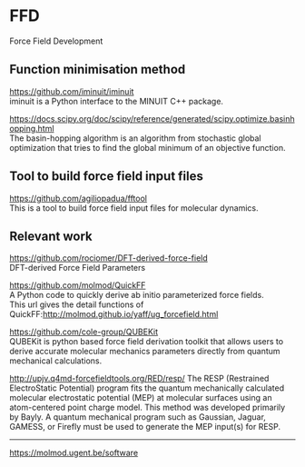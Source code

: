 # FFD
Force Field Development
## Function minimisation method
https://github.com/iminuit/iminuit  
iminuit is a Python interface to the MINUIT C++ package.

https://docs.scipy.org/doc/scipy/reference/generated/scipy.optimize.basinhopping.html  
The basin-hopping algorithm is an algorithm from stochastic global optimization that tries to find the global minimum of an objective function.

## Tool to build force field input files
https://github.com/agiliopadua/fftool  
This is a tool to build force field input files for molecular dynamics.

## Relevant work
https://github.com/rociomer/DFT-derived-force-field  
DFT-derived Force Field Parameters


https://github.com/molmod/QuickFF  
A Python code to quickly derive ab initio parameterized force fields.  
This url gives the detail functions of QuickFF:http://molmod.github.io/yaff/ug_forcefield.html

https://github.com/cole-group/QUBEKit  
QUBEKit is python based force field derivation toolkit that allows users to derive accurate molecular mechanics parameters directly from quantum mechanical calculations.

http://upjv.q4md-forcefieldtools.org/RED/resp/
The RESP (Restrained ElectroStatic Potential) program fits the quantum mechanically calculated molecular electrostatic potential (MEP) at molecular surfaces using an atom-centered point charge model. This method was developed primarily by Bayly. A quantum mechanical program such as Gaussian, Jaguar, GAMESS, or Firefly must be used to generate the MEP input(s) for RESP.

******  
https://molmod.ugent.be/software

